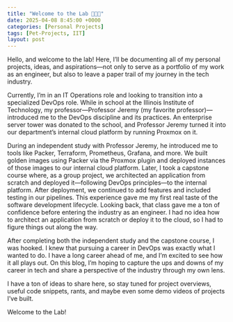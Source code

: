 ```yaml
---
title: "Welcome to the Lab 👨🏾‍🔬"
date: 2025-04-08 8:45:00 +0000
categories: [Personal Projects]
tags: [Pet-Projects, IIT]
layout: post
---
```


Hello, and welcome to the lab! Here, I’ll be documenting all of my personal projects, ideas, and aspirations—not only to serve as a portfolio of my work as an engineer, but also to leave a paper trail of my journey in the tech industry.

Currently, I’m in an IT Operations role and looking to transition into a specialized DevOps role. While in school at the Illinois Institute of Technology, my professor—Professor Jeremy (my favorite professor)—introduced me to the DevOps discipline and its practices. An enterprise server tower was donated to the school, and Professor Jeremy turned it into our department’s internal cloud platform by running Proxmox on it.

During an independent study with Professor Jeremy, he introduced me to tools like Packer, Terraform, Prometheus, Grafana, and more. We built golden images using Packer via the Proxmox plugin and deployed instances of those images to our internal cloud platform. Later, I took a capstone course where, as a group project, we architected an application from scratch and deployed it—following DevOps principles—to the internal platform. After deployment, we continued to add features and included testing in our pipelines. This experience gave me my first real taste of the software development lifecycle. Looking back, that class gave me a ton of confidence before entering the industry as an engineer. I had no idea how to architect an application from scratch or deploy it to the cloud, so I had to figure things out along the way.

After completing both the independent study and the capstone course, I was hooked. I knew that pursuing a career in DevOps was exactly what I wanted to do. I have a long career ahead of me, and I’m excited to see how it all plays out. On this blog, I’m hoping to capture the ups and downs of my career in tech and share a perspective of the industry through my own lens.

I have a ton of ideas to share here, so stay tuned for project overviews, useful code snippets, rants, and maybe even some demo videos of projects I’ve built.

Welcome to the Lab!